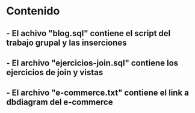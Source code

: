  # Contenido
 ## - El achivo "blog.sql" contiene el script del trabajo grupal y las inserciones
 ## - El archivo "ejercicios-join.sql" contiene los ejercicios de join y vistas
 ## - El archivo "e-commerce.txt" contiene el link a dbdiagram del e-commerce
 